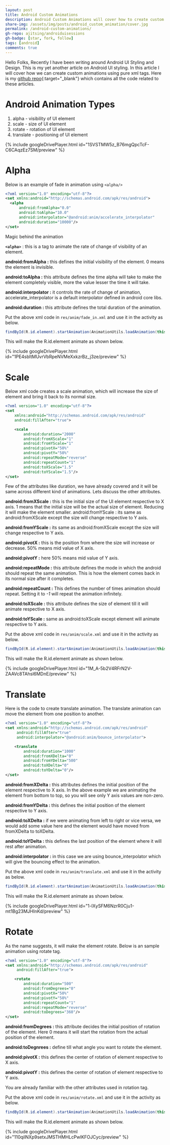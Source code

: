 ```yaml
---
layout: post
title: Android Custom Animations
description: Android Custom Animations will cover how to create custom animations using pure xml tags e.g "alpha", "scale", "translate" and "rotate".
share-img: /assets/img/posts/android_custom_animation/cover.jpg
permalink: /android-custom-animations/
gh-repo: ajitsing/androiduisessions
gh-badge: [star, fork, follow]
tags: [android]
comments: true
---
```


Hello Folks, Recently I have been writing around Android UI Styling and Design. This is my yet another article on Android UI styling. In this article I will cover how we can create custom animations using pure xml tags. Here is my [github repo](https://github.com/ajitsing/androiduisessions){:target="_blank"} which contains all the code related to these articles.

# Android Animation Types

1. alpha - visibility of UI element
2. scale - size of UI element
3. rotate - rotation of UI element
4. translate - positioning of UI element

{% include googleDrivePlayer.html id="1SVSTMW5z_B76mgQpcTcF-C6CAqzEz7SM/preview" %}
<br>

# Alpha

Below is an example of fade in animation using ```<alpha/>```

```xml
<?xml version="1.0" encoding="utf-8"?>
<set xmlns:android="http://schemas.android.com/apk/res/android">
  <alpha
      android:fromAlpha="0.0"
      android:toAlpha="10.0"
      android:interpolator="@android:anim/accelerate_interpolator"
      android:duration="10000"/>
</set>
```

Magic behind the animation

**```<alpha>```** : this is a tag to animate the rate of change of visibility of an element.

**android:fromAlpha :** this defines the initial visibility of the element. 0 means the element is invisible.

**android:toAlpha :** this attribute defines the time alpha will take to make the element completely visible, more the value lesser the time it will take.

**android:interpolator :** it controls the rate of change of animation, accelerate_interpolator is a default interpolator defined in android core libs.

**android:duration :** this attribute defines the total duration of the animation.

Put the above xml code in ```res/anim/fade_in.xml``` and use it in the activity as below.

```java
findById(R.id.element).startAnimation(AnimationUtils.loadAnimation(this, R.anim.fade_in));
```

This will make the R.id.element animate as shown below.

{% include googleDrivePlayer.html id="1PE4sbltMUvrVbRpeNVMeXxkzrBz_j3ze/preview" %}
<br>

# Scale

Below xml code creates a scale animation, which will increase the size of element and bring it back to its normal size.

```xml
<?xml version="1.0" encoding="utf-8"?>
<set
    xmlns:android="http://schemas.android.com/apk/res/android"
    android:fillAfter="true">

    <scale
        android:duration="2000"
        android:fromXScale="1"
        android:fromYScale="1"
        android:pivotX="50%"
        android:pivotY="50%"
        android:repeatMode="reverse"
        android:repeatCount="1"
        android:toXScale="1.5"
        android:toYScale="1.5"/>
</set>
```

Few of the attributes like duration, we have already covered and it will be same across different kind of animations. Lets discuss the other attributes.

**android:fromXScale :** this is the initial size of the UI element respective to X axis. 1 means that the initial size will be the actual size of element. Reducing it will make the element smaller.
android:fromYScale : its same as android:fromXScale except the size will change respective to Y axis.

**android:fromYScale :** its same as android:fromXScale except the size will change respective to Y axis.

**android:pivotX :** this is the position from where the size will increase or decrease. 50% means mid value of X axis.

**android:pivotY :** here 50% means mid value of Y axis.

**android:repeatMode :** this attribute defines the mode in which the android should repeat the same animation. This is how the element comes back in its normal size after it completes.

**android:repeatCount :** This defines the number of times animation should repeat. Setting it to *-1* will repeat the animation infinitely.

**android:toXScale :** this attribute defines the size of element till it will animate respective to X axis.

**android:toYScale :** same as android:toXScale except element will animate respective to Y axis.

Put the above xml code in ```res/anim/scale.xml``` and use it in the activity as below.

```java
findById(R.id.element).startAnimation(AnimationUtils.loadAnimation(this, R.anim.scale));
```

This will make the R.id.element animate as shown below.

{% include googleDrivePlayer.html id="1M_A-5b2V4RFrN2V-ZAAVc8TAhsl6MDnE/preview" %}
<br>

# Translate

Here is the code to create translate animation. The translate animation can move the element from one position to another.

```xml
<?xml version="1.0" encoding="utf-8"?>
<set xmlns:android="http://schemas.android.com/apk/res/android"
     android:fillAfter="true"
     android:interpolator="@android:anim/bounce_interpolator">

    <translate
        android:duration="1000"
        android:fromXDelta="0"
        android:fromYDelta="500"
        android:toXDelta="0"
        android:toYDelta="0"/>
</set>
```

**android:fromXDelta :** this attributes defines the initial position of the element respective to X axis. In the above example we are animating the element from bottom to top, so you will see only Y axis values are non-zero.

**android:fromYDelta :** this defines the initial position of the element respective to Y axis.

**android:toXDelta :** if we were animating from left to right or vice versa, we would add some value here and the element would have moved from fromXDelta to toXDelta.

**android:toYDelta :** this defines the last position of the element where it will rest after animation.

**android:interpolator :** in this case we are using bounce_interpolator which will give the bouncing effect to the animation.

Put the above xml code in ```res/anim/translate.xml``` and use it in the activity as below.

```java
findById(R.id.element).startAnimation(AnimationUtils.loadAnimation(this, R.anim.translate));
```

This will make the R.id.element animate as shown below.

{% include googleDrivePlayer.html id="1-lXySFM6NzrR0Cju1-mt1Bg23MJHInKd/preview" %}
<br>

# Rotate

As the name suggests, it will make the element rotate. Below is an sample animation using rotate tag.

```xml
<?xml version="1.0" encoding="utf-8"?>
<set xmlns:android="http://schemas.android.com/apk/res/android"
     android:fillAfter="true">

    <rotate
        android:duration="500"
        android:fromDegrees="0"
        android:pivotX="50%"
        android:pivotY="50%"
        android:repeatCount="1"
        android:repeatMode="reverse"
        android:toDegrees="360"/>
</set>
```

**android:fromDegrees :** this attribute decides the initial position of rotation of the element. Here 0 means it will start the rotation from the actual position of the element.

**android:toDegnrees :** define till what angle you want to rotate the element.

**android:pivotX :** this defines the center of rotation of element respective to X axis.

**android:pivotY :** this defines the center of rotation of element respective to Y axis.

You are already familiar with the other attributes used in rotation tag.

Put the above xml code in ```res/anim/rotate.xml``` and use it in the activity as below.

```java
findById(R.id.element).startAnimation(AnimationUtils.loadAnimation(this, R.anim.rotate));
```

This will make the R.id.element animate as shown below.

{% include googleDrivePlayer.html id="110qilNXp9setxJMSTHMHLcPwlKFOJCyc/preview" %}

